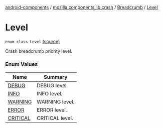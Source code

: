 [android-components](../../../index.md) / [mozilla.components.lib.crash](../../index.md) / [Breadcrumb](../index.md) / [Level](./index.md)

# Level

`enum class Level` [(source)](https://github.com/mozilla-mobile/android-components/blob/master/components/lib/crash/src/main/java/mozilla/components/lib/crash/Breadcrumb.kt#L49)

Crash breadcrumb priority level.

### Enum Values

| Name | Summary |
|---|---|
| [DEBUG](-d-e-b-u-g.md) | DEBUG level. |
| [INFO](-i-n-f-o.md) | INFO level. |
| [WARNING](-w-a-r-n-i-n-g.md) | WARNING level. |
| [ERROR](-e-r-r-o-r.md) | ERROR level. |
| [CRITICAL](-c-r-i-t-i-c-a-l.md) | CRITICAL level. |
